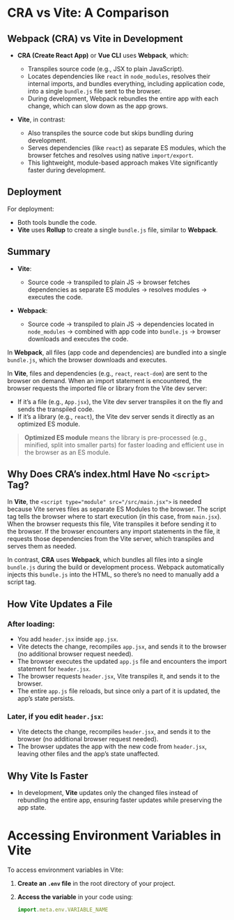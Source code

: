 # CRA vs Vite: A Comparison

## Webpack (CRA) vs Vite in Development

- **CRA (Create React App)** or **Vue CLI** uses **Webpack**, which:
  - Transpiles source code (e.g., JSX to plain JavaScript).
  - Locates dependencies like `react` in `node_modules`, resolves their internal imports, and bundles everything, including application code, into a single `bundle.js` file sent to the browser.
  - During development, Webpack rebundles the entire app with each change, which can slow down as the app grows.

- **Vite**, in contrast:
  - Also transpiles the source code but skips bundling during development.
  - Serves dependencies (like `react`) as separate ES modules, which the browser fetches and resolves using native `import/export`.
  - This lightweight, module-based approach makes Vite significantly faster during development.

## Deployment

For deployment:
- Both tools bundle the code.
- **Vite** uses **Rollup** to create a single `bundle.js` file, similar to **Webpack**.

## Summary

- **Vite**:
  - Source code → transpiled to plain JS → browser fetches dependencies as separate ES modules → resolves modules → executes the code.

- **Webpack**:
  - Source code → transpiled to plain JS → dependencies located in `node_modules` → combined with app code into `bundle.js` → browser downloads and executes the code.

In **Webpack**, all files (app code and dependencies) are bundled into a single `bundle.js`, which the browser downloads and executes.

In **Vite**, files and dependencies (e.g., `react`, `react-dom`) are sent to the browser on demand. When an import statement is encountered, the browser requests the imported file or library from the Vite dev server:
- If it’s a file (e.g., `App.jsx`), the Vite dev server transpiles it on the fly and sends the transpiled code.
- If it’s a library (e.g., `react`), the Vite dev server sends it directly as an optimized ES module.

> **Optimized ES module** means the library is pre-processed (e.g., minified, split into smaller parts) for faster loading and efficient use in the browser as an ES module.

## Why Does CRA’s index.html Have No `<script>` Tag?

In **Vite**, the `<script type="module" src="/src/main.jsx">` is needed because Vite serves files as separate ES Modules to the browser. The script tag tells the browser where to start execution (in this case, from `main.jsx`). When the browser requests this file, Vite transpiles it before sending it to the browser. If the browser encounters any import statements in the file, it requests those dependencies from the Vite server, which transpiles and serves them as needed.

In contrast, **CRA** uses **Webpack**, which bundles all files into a single `bundle.js` during the build or development process. Webpack automatically injects this `bundle.js` into the HTML, so there’s no need to manually add a script tag.

## How Vite Updates a File

### After loading:
- You add `header.jsx` inside `app.jsx`.
- Vite detects the change, recompiles `app.jsx`, and sends it to the browser (no additional browser request needed).
- The browser executes the updated `app.js` file and encounters the import statement for `header.jsx`.
- The browser requests `header.jsx`, Vite transpiles it, and sends it to the browser.
- The entire `app.js` file reloads, but since only a part of it is updated, the app’s state persists.

### Later, if you edit `header.jsx`:
- Vite detects the change, recompiles `header.jsx`, and sends it to the browser (no additional browser request needed).
- The browser updates the app with the new code from `header.jsx`, leaving other files and the app’s state unaffected.

## Why Vite Is Faster

- In development, **Vite** updates only the changed files instead of rebundling the entire app, ensuring faster updates while preserving the app state.

# Accessing Environment Variables in Vite

To access environment variables in Vite:

1. **Create an `.env` file** in the root directory of your project.
   
2. **Access the variable** in your code using:
   ```javascript
   import.meta.env.VARIABLE_NAME
